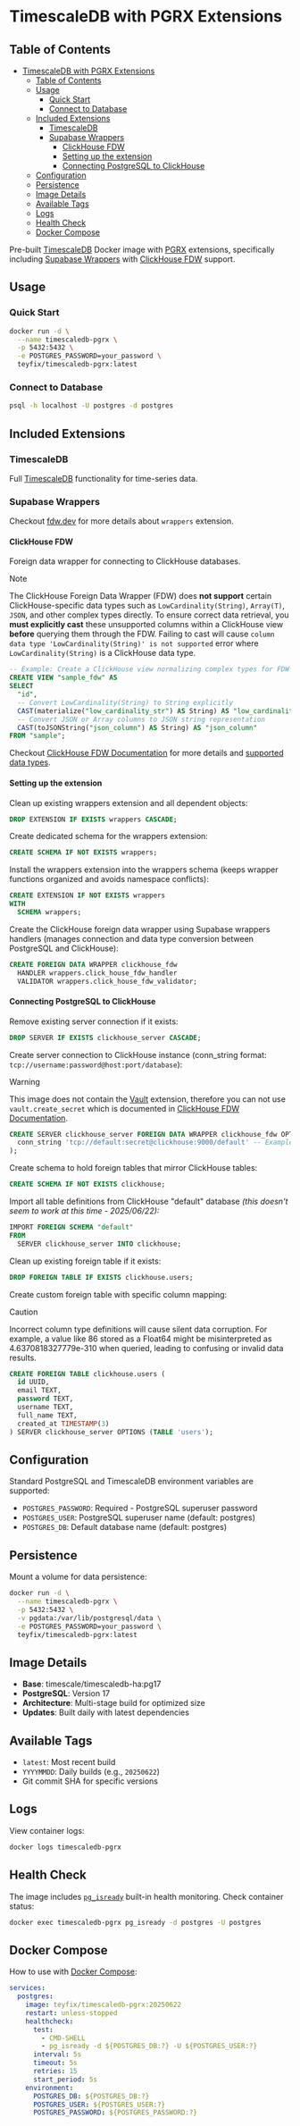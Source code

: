 # TimescaleDB with PGRX Extensions

## Table of Contents

- [TimescaleDB with PGRX Extensions](#timescaledb-with-pgrx-extensions)
  - [Table of Contents](#table-of-contents)
  - [Usage](#usage)
    - [Quick Start](#quick-start)
    - [Connect to Database](#connect-to-database)
  - [Included Extensions](#included-extensions)
    - [TimescaleDB](#timescaledb)
    - [Supabase Wrappers](#supabase-wrappers)
      - [ClickHouse FDW](#clickhouse-fdw)
      - [Setting up the extension](#setting-up-the-extension)
      - [Connecting PostgreSQL to ClickHouse](#connecting-postgresql-to-clickhouse)
  - [Configuration](#configuration)
  - [Persistence](#persistence)
  - [Image Details](#image-details)
  - [Available Tags](#available-tags)
  - [Logs](#logs)
  - [Health Check](#health-check)
  - [Docker Compose](#docker-compose)

Pre-built [TimescaleDB](https://github.com/timescale/timescaledb) Docker image with [PGRX](https://github.com/pgcentralfoundation/pgrx) extensions, specifically including
[Supabase Wrappers](https://fdw.dev/) with [ClickHouse FDW](https://fdw.dev/catalog/clickhouse/) support.

## Usage

### Quick Start

```bash
docker run -d \
  --name timescaledb-pgrx \
  -p 5432:5432 \
  -e POSTGRES_PASSWORD=your_password \
  teyfix/timescaledb-pgrx:latest
```

### Connect to Database

```bash
psql -h localhost -U postgres -d postgres
```

## Included Extensions

### TimescaleDB

Full [TimescaleDB](https://github.com/timescale/timescaledb) functionality for time-series data.

### Supabase Wrappers

Checkout [fdw.dev](https://fdw.dev/catalog/clickhouse/) for more details about
`wrappers` extension.

#### ClickHouse FDW

Foreign data wrapper for connecting to ClickHouse databases.

> [!NOTE]
> The ClickHouse Foreign Data Wrapper (FDW) does **not support** certain
> ClickHouse-specific data types such as `LowCardinality(String)`, `Array(T)`,
> `JSON`, and other complex types directly. To ensure correct data retrieval,
> you **must explicitly cast** these unsupported columns within a ClickHouse
> view **before** querying them through the FDW. Failing to cast will cause
> `column data type 'LowCardinality(String)' is not supported` error where
> `LowCardinality(String)` is a ClickHouse data type.

```sql
-- Example: Create a ClickHouse view normalizing complex types for FDW access
CREATE VIEW "sample_fdw" AS
SELECT
  "id",
  -- Convert LowCardinality(String) to String explicitly
  CAST(materialize("low_cardinality_str") AS String) AS "low_cardinality_str",
  -- Convert JSON or Array columns to JSON string representation
  CAST(toJSONString("json_column") AS String) AS "json_column"
FROM "sample";
```

Checkout [ClickHouse FDW Documentation](https://fdw.dev/catalog/clickhouse/) for
more details and
[supported data types](https://fdw.dev/catalog/clickhouse/#supported-data-types).

#### Setting up the extension

Clean up existing wrappers extension and all dependent objects:

```sql
DROP EXTENSION IF EXISTS wrappers CASCADE;
```

Create dedicated schema for the wrappers extension:

```sql
CREATE SCHEMA IF NOT EXISTS wrappers;
```

Install the wrappers extension into the wrappers schema (keeps wrapper functions
organized and avoids namespace conflicts):

```sql
CREATE EXTENSION IF NOT EXISTS wrappers
WITH
  SCHEMA wrappers;
```

Create the ClickHouse foreign data wrapper using Supabase wrappers handlers
(manages connection and data type conversion between PostgreSQL and ClickHouse):

```sql
CREATE FOREIGN DATA WRAPPER clickhouse_fdw
  HANDLER wrappers.click_house_fdw_handler
  VALIDATOR wrappers.click_house_fdw_validator;
```

#### Connecting PostgreSQL to ClickHouse

Remove existing server connection if it exists:

```sql
DROP SERVER IF EXISTS clickhouse_server CASCADE;
```

Create server connection to ClickHouse instance (conn_string format:
`tcp://username:password@host:port/database`):

> [!WARNING]
> This image does not contain the [Vault](https://supabase.com/docs/guides/database/vault) extension, therefore you can not use `vault.create_secret` which is documented in [ClickHouse FDW Documentation](https://fdw.dev/catalog/clickhouse/#store-your-credentials-optional).

```sql
CREATE SERVER clickhouse_server FOREIGN DATA WRAPPER clickhouse_fdw OPTIONS (
  conn_string 'tcp://default:secret@clickhouse:9000/default' -- Example with local clickhouse container
);
```

Create schema to hold foreign tables that mirror ClickHouse tables:

```sql
CREATE SCHEMA IF NOT EXISTS clickhouse;
```

Import all table definitions from ClickHouse "default" database _(this doesn't
seem to work at this time - 2025/06/22):_

```sql
IMPORT FOREIGN SCHEMA "default"
FROM
  SERVER clickhouse_server INTO clickhouse;
```

Clean up existing foreign table if it exists:

```sql
DROP FOREIGN TABLE IF EXISTS clickhouse.users;
```

Create custom foreign table with specific column mapping:

> [!CAUTION]
> Incorrect column type definitions will cause silent data corruption.
> For example, a value like 86 stored as a Float64 might be misinterpreted as 4.6370818327779e-310 when queried, leading to confusing or invalid data results.

```sql
CREATE FOREIGN TABLE clickhouse.users (
  id UUID,
  email TEXT,
  password TEXT,
  username TEXT,
  full_name TEXT,
  created_at TIMESTAMP(3)
) SERVER clickhouse_server OPTIONS (TABLE 'users');
```

## Configuration

Standard PostgreSQL and TimescaleDB environment variables are supported:

- `POSTGRES_PASSWORD`: Required - PostgreSQL superuser password
- `POSTGRES_USER`: PostgreSQL superuser name (default: postgres)
- `POSTGRES_DB`: Default database name (default: postgres)

## Persistence

Mount a volume for data persistence:

```bash
docker run -d \
  --name timescaledb-pgrx \
  -p 5432:5432 \
  -v pgdata:/var/lib/postgresql/data \
  -e POSTGRES_PASSWORD=your_password \
  teyfix/timescaledb-pgrx:latest
```

## Image Details

- **Base**: timescale/timescaledb-ha:pg17
- **PostgreSQL**: Version 17
- **Architecture**: Multi-stage build for optimized size
- **Updates**: Built daily with latest dependencies

## Available Tags

- `latest`: Most recent build
- `YYYYMMDD`: Daily builds (e.g., `20250622`)
- Git commit SHA for specific versions

## Logs

View container logs:

```bash
docker logs timescaledb-pgrx
```

## Health Check

The image includes [`pg_isready`](https://www.postgresql.org/docs/current/app-pg-isready.html) built-in health monitoring. Check container
status:

```bash
docker exec timescaledb-pgrx pg_isready -d postgres -U postgres
```

## Docker Compose

How to use with [Docker Compose](https://docs.docker.com/compose/):

```yaml
services:
  postgres:
    image: teyfix/timescaledb-pgrx:20250622
    restart: unless-stopped
    healthcheck:
      test:
        - CMD-SHELL
        - pg_isready -d ${POSTGRES_DB:?} -U ${POSTGRES_USER:?}
      interval: 5s
      timeout: 5s
      retries: 15
      start_period: 5s
    environment:
      POSTGRES_DB: ${POSTGRES_DB:?}
      POSTGRES_USER: ${POSTGRES_USER:?}
      POSTGRES_PASSWORD: ${POSTGRES_PASSWORD:?}
```
